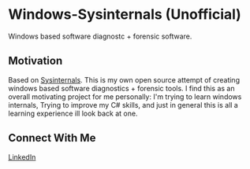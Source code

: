 # Windows-Sysinternals (Unofficial)
Windows based software diagnostc + forensic software.
 
## Motivation
Based on [Sysinternals](https://docs.microsoft.com/en-us/sysinternals/). This is my own open source attempt of creating windows based software diagnostics + forensic tools. I find this as an overall motivating project for me personally: I'm trying to learn windows internals, Trying to improve my C# skills, and just in general this is all a learning experience ill look back at one.

## Connect With Me
[LinkedIn](https://www.linkedin.com/in/william-terry-8582101b7/)
